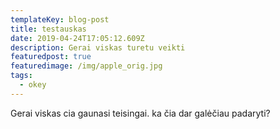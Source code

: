 ```yaml
---
templateKey: blog-post
title: testauskas
date: 2019-04-24T17:05:12.609Z
description: Gerai viskas turetu veikti
featuredpost: true
featuredimage: /img/apple_orig.jpg
tags:
  - okey
---
```

Gerai viskas cia gaunasi teisingai. ka čia dar galėčiau padaryti?
